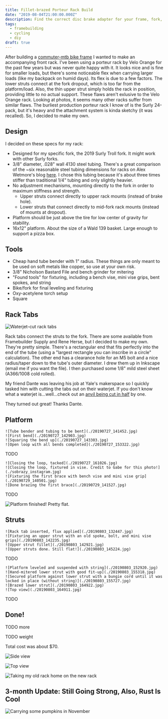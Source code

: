 ```yaml
---
title: Fillet-brazed Porteur Rack Build
date: "2019-08-04T21:00:00.000Z"
description: Find the correct disc brake adapter for your frame, fork, calipers, and rotors.
tags:
  - framebuilding
  - cycling
  - diy
draft: true
---
```


<!-- TODO finished photo -->

After building a [commuter-mtb bike frame](/building-my-first-bike-frame) I wanted to make an accompanying front rack. I've been using a porteur rack by Velo Orange for the past few years but was never quite happy with it. It looks nice and is fine for smaller loads, but there's some noticeable flex when carrying larger loads (like my backpack on humid days). Its flex is due to a few factors. The lower struts connect at the fork dropout, which is too far from the platform/load. Also, the thin upper strut simply holds the rack in position, providing little to no actual support. These flaws aren't exlusive to the Velo Orange rack. Looking at photos, it seems many other racks suffer from similar flaws. The burliest production porteur rack I know of is the Surly 24-pack, but it's heavy and the attachment system is kinda sketchy (it was recalled). So, I decided to make my own.

## Design

<!-- TODO photo of glass design -->

I decided on these specs for my rack:
- Designed for my specific fork, the 2019 Surly Troll fork. It might work with other Surly forks.
- 3/8" diameter, .028" wall 4130 steel tubing. There's a great comparison of the ~six reasonable steel tubing dimensions for racks on Alex Wetmore's blog [here](http://alexwetmore.org/archives/501.html). I chose this tubing because it's about three times stiffer than traditional 1/4" tubing and only slightly heavier.
- No adjustment mechanisms, mounting directly to the fork in order to maximum stiffness and strength.
    - Upper struts connect directly to upper rack mounts (instead of brake hole).
    - Lower struts that connect directly to mid-fork rack mounts (instead of mounts at dropout).
- Platform should be just above the tire for low center of gravity for stability.
- 16x12" platform. About the size of a Wald 139 basket. Large enough to support a pizza box.

## Tools

- Cheap hand tube bender with 1" radius. These things are only meant to be used on soft metals like copper, so use at your own risk.
- 3/8" Nicholson Bastard File and bench grinder for mitering
- "Found tools" for fixturing, including a bench vise, mini vise grips, bent spokes, and string
- Bike/fork for final leveling and fixturing
- Oxy-acetylene torch setup
- Square

## Rack Tabs

![Waterjet-cut rack tabs](./20190726_140656.jpg)

Rack tabs connect the struts to the fork. There are some available from Framebuilder Supply and Rene Herse, but I decided to make my own. They're pretty simple. There's a rectangular end that fits perfectly into the end of the tube (using a "largest rectangle you can inscribe in a circle" calculation). The other end has a clearance hole for an M5 bolt and a nice radius/taper down to the tube's outer diameter. I drew them up in Inkscape (email me if you want the file). I then purchased some 1/8" mild steel sheet (A366/1008 cold rolled).

My friend Dante was leaving his job at Yale's makerspace so I quickly tasked him with cutting the tabs out on their waterjet. If you don't know what a waterjet is...well...check out an [anvil being cut in half](https://www.youtube.com/watch?v=quL14Csmi_Y&t=132) by one.

They turned out great! Thanks Dante.

## Platform

```gallery
![Tube bender and tubing to be bent](./20190727_141452.jpg)
![First bend](./20190727_142903.jpg)
![Squaring the bend up](./20190727_143303.jpg)
![Open loop with all bends completed](./20190727_153322.jpg)
```

TODO

```gallery
![Closing the loop, tacked](./20190727_161026.jpg)
![Closing the loop, fixtured in vise. Credit to Gabe for this photo!](./sobrazy_instagram.jpg)
![Fixturing the first brace with bench vise and mini vise grip](./20190729_140501.jpg)
![Done brazing the first brace](./20190729_141527.jpg)
```

TODO

![Platform finished! Pretty flat.](./20190729_172846.jpg)

## Struts

```gallery
![Rack tab inserted, flux applied](./20190803_132447.jpg)
![Fixturing an upper strut with an old spoke, bolt, and mini vise grips](./20190803_142235.jpg)
![Upper strut fillet](./20190803_142921.jpg)
![Upper struts done. Still flat!](./20190803_145224.jpg)
```

TODO

```gallery
![Platform leveled and suspended with string](./20190803_152920.jpg)
![Hand-mitered lower strut with good fit-up](./20190803_155318.jpg)
![Secured platform against lower strut with a bungie cord until it was locked in place (without string)](./20190803_155727.jpg)
![Brazed lower strut](./20190803_164922.jpg)
![Top view](./20190803_164911.jpg)
```

TODO

## Done!

TODO more

TODO weight

Total cost was about $70.

![Side view](./20190803_170956.jpg)

![Top view](./20190803_171011.jpg)

![Taking my old rack home on the new rack](./20190803_173508.jpg)

## 3-month Update: Still Going Strong, Also, Rust Is Cool

![Carrying some pumpkins in November](./20191114_200901.jpg)
